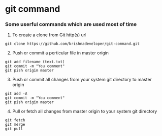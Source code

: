 # git command
### Some userful commands which are used most of time
1. To create a clone from Git http(s) url

`git clone https://github.com/krishnadeveloper/git-command.git`

2. Push or commit a perticular file in master origin

```
git add filename (text.txt)
git commit -m "You comment"
git pish origin master
```
3. Push or commit all changes from your system git directory to master origin

```
git add -A
git commit -m "You comment"
git pish origin master
```

4. Pull or fetch all changes from master origin to your system git directory

```
git fetch
git merge
git pull
```
